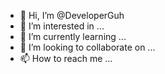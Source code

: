 - 👋 Hi, I’m @DeveloperGuh
- 👀 I’m interested in ...
- 🌱 I’m currently learning ...
- 💞️ I’m looking to collaborate on ...
- 📫 How to reach me ...

<!---
DeveloperGuh/DeveloperGuh is a ✨ special ✨ repository because its `README.md` (this file) appears on your GitHub profile.
You can click the Preview link to take a look at your changes.
--->
